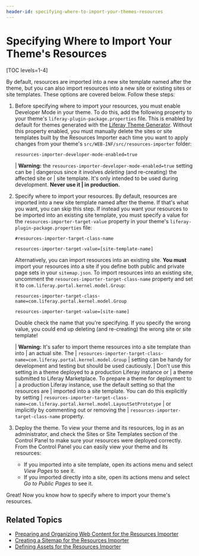 ```yaml
---
header-id: specifying-where-to-import-your-themes-resources
---
```


# Specifying Where to Import Your Theme's Resources

[TOC levels=1-4]

By default, resources are imported into a new site template named after the 
theme, but you can also import resources into a new site or existing sites or 
site templates. These options are covered below. Follow these steps:

1.  Before specifying where to import your resources, you must enable Developer 
    Mode in your theme. To do this, add the following property to your theme's 
    `liferay-plugin-package.properties` file. This is enabled by default for 
    themes generated with the [Liferay Theme Generator](/docs/7-2/reference/-/knowledge_base/r/theme-generator). 
    Without this property enabled, you must manually delete the sites or site 
    templates built by the Resources Importer each time you want to apply 
    changes from your theme's `src/WEB-INF/src/resources-importer` folder:

    ```properties
    resources-importer-developer-mode-enabled=true
    ```

    | **Warning:** the `resources-importer-developer-mode-enabled=true` setting can be
    | dangerous since it involves *deleting* (and re-creating) the affected site or
    | site template. It's only intended to be used during development. **Never use it
    | in production.**

2.  Specify where to import your resources. By default, resources are imported 
    into a new site template named after the theme. If that's what you want, you 
    can skip this step. If instead you want your resources to be imported into 
    an existing site template, you must specify a value for the 
    `resources-importer-target-value` property in your theme's 
    `liferay-plugin-package.properties` file:

    ```properties
    #resources-importer-target-class-name

    resources-importer-target-value=[site-template-name]
    ```

    Alternatively, you can import resources into an existing site. **You must** 
    import your resources into a site if you define both public and private page 
    sets in your `sitemap.json`. To import resources into an existing site, 
    uncomment the `resources-importer-target-class-name` property and set it to 
    `com.liferay.portal.kernel.model.Group`:

    ```properties
    resources-importer-target-class-name=com.liferay.portal.kernel.model.Group

    resources-importer-target-value=[site-name] 
    ```

    Double check the name that you're specifying. If you specify the wrong value, 
    you could end up deleting (and re-creating) the wrong site or site template! 

    | **Warning:** It's safer to import theme resources into a site template than into
    | an actual site. The
    | `resources-importer-target-class-name=com.liferay.portal.kernel.model.Group`
    | setting can be handy for development and testing but should be used cautiously.
    | Don't use this setting in a theme deployed to a production Liferay instance or
    | a theme submitted to Liferay Marketplace. To prepare a theme for deployment to
    | a production Liferay instance, use the default setting so that the resources are
    | imported into a site template. You can do this explicitly by setting
    | `resources-importer-target-class-name=com.liferay.portal.kernel.model.LayoutSetPrototype`
    | or implicitly by commenting out or removing the
    | `resources-importer-target-class-name` property.

3.  Deploy the theme. To view your theme and its resources, log in as an 
    administrator, and check the Sites or Site Templates section of the Control 
    Panel to make sure your resources were deployed correctly. From the Control 
    Panel you can easily view your theme and its resources:

    - If you imported into a site template, open its actions menu and select 
      *View Pages* to see it.
    - If you imported directly into a site, open its actions menu and select 
      *Go to Public Pages* to see it.

Great! Now you know how to specify where to import your theme's resources. 

## Related Topics

- [Preparing and Organizing Web Content for the Resources Importer](/docs/7-2/frameworks/-/knowledge_base/f/preparing-and-organizing-web-content-for-the-resources-importer)
- [Creating a Sitemap for the Resources Importer](/docs/7-2/frameworks/-/knowledge_base/f/creating-a-sitemap-for-the-resources-importer)
- [Defining Assets for the Resources Importer](/docs/7-2/frameworks/-/knowledge_base/f/defining-assets-for-the-resources-importer)
